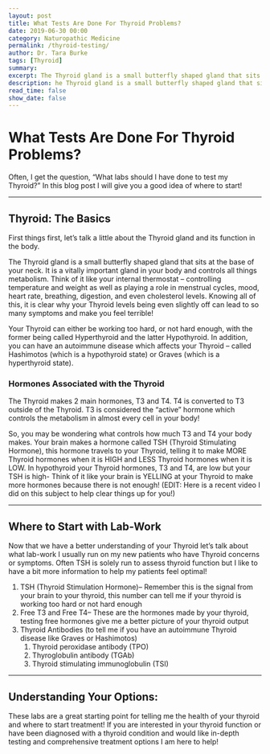 ```yaml
---
layout: post
title: What Tests Are Done For Thyroid Problems?
date: 2019-06-30 00:00
category: Naturopathic Medicine
permalink: /thyroid-testing/
author: Dr. Tara Burke
tags: [Thyroid]
summary: 
excerpt: The Thyroid gland is a small butterfly shaped gland that sits at the base of your neck. It is a vitally important gland in your body and controls all things metabolism. Think of it like your internal thermostat
description: he Thyroid gland is a small butterfly shaped gland that sits at the base of your neck. It is a vitally important...
read_time: false
show_date: false
---
```


# What Tests Are Done For Thyroid Problems?

Often, I get the question, “What labs should I have done to test my Thyroid?” In this blog post I will give you a good idea of where to start!

***

## Thyroid: The Basics

First things first, let’s talk a little about the Thyroid gland and its function in the body. 

The Thyroid gland is a small butterfly shaped gland that sits at the base of your neck. It is a vitally important gland in your body and controls all things metabolism. Think of it like your internal thermostat – controlling temperature and weight as well as playing a role in menstrual cycles, mood, heart rate, breathing, digestion, and even cholesterol levels. Knowing all of this, it is clear why your Thyroid levels being even slightly off can lead to so many symptoms and make you feel terrible!

Your Thyroid can either be working too hard, or not hard enough, with the former being called Hyperthyroid and the latter Hypothyroid. In addition, you can have an autoimmune disease which affects your Thyroid – called Hashimotos (which is a hypothyroid state) or Graves (which is a hyperthyroid state).

### Hormones Associated with the Thyroid

The Thyroid makes 2 main hormones, T3 and T4. T4 is converted to T3 outside of the Thyroid. T3 is considered the “active” hormone which controls the metabolism in almost every cell in your body!

So, you may be wondering what controls how much T3 and T4 your body makes. Your brain makes a hormone called TSH (Thyroid Stimulating Hormone), this hormone travels to your Thyroid, telling it to make MORE Thyroid hormones when it is HIGH and LESS Thyroid hormones when it is LOW. In hypothyroid your Thyroid hormones, T3 and T4, are low but your TSH is high- Think of it like your brain is YELLING at your Thyroid to make more hormones because there is not enough! (EDIT: Here is a recent video I did on this subject to help clear things up for you!)

***

## Where to Start with Lab-Work

Now that we have a better understanding of your Thyroid let’s talk about what lab-work I usually run on my new patients who have Thyroid concerns or symptoms. Often TSH is solely run to assess thyroid function but I like to have a bit more information to help my patients feel optimal!

1. TSH (Thyroid Stimulation Hormone)– Remember this is the signal from your brain to your thyroid, this number can tell me if your thyroid is working too hard or not hard enough
2. Free T3 and Free T4– These are the hormones made by your thyroid, testing free hormones give me a better picture of your thyroid output 
3. Thyroid Antibodies (to tell me if you have an autoimmune Thyroid disease like Graves or Hashimotos)
    1. Thyroid peroxidase antibody (TPO) 
    2. Thyroglobulin antibody (TGAb) 
    3. Thyroid stimulating immunoglobulin (TSI)

***

## Understanding Your Options:

These labs are a great starting point for telling me the health of your thyroid and where to start treatment! If you are interested in your thyroid function or have been diagnosed with a thyroid condition and would like in-depth testing and comprehensive treatment options I am here to help! 